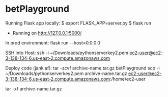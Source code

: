 # betPlayground

Running Flask app locally:
$ export FLASK_APP=server.py
$ flask run
 * Running on http://127.0.0.1:5000/


 In prod environment:
 flask run --host=0.0.0.0

 SSH into Host:
 ssh -i ~/Downloads/pythonserverkey2.pem ec2-user@ec2-3-138-134-6.us-east-2.compute.amazonaws.com

 Deploy code (jank af):
 tar -zcvf archive-name.tar.gz betPlayground
 scp -i ~/Downloads/pythonserverkey2.pem archive-name.tar.gz ec2-user@ec2-3-138-134-6.us-east-2.compute.amazonaws.com:/home/ec2-user

 tar -xf archive-name.tar.gz
